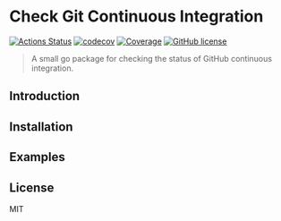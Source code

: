 # Check Git Continuous Integration

[![Actions Status](https://github.com/JessieFrance/check-git-ci/workflows/Build%20and%20Test/badge.svg)](https://github.com/JessieFrance/check-git-ci/actions)
[![codecov](https://codecov.io/gh/JessieFrance/check-git-ci/branch/main/graph/badge.svg)](https://codecov.io/gh/JessieFrance/check-git-ci)
[![Coverage](http://gocover.io/_badge/github.com/JessieFrance/check-git-ci)](https://gocover.io/github.com/JessieFrance/check-git-ci)
[![GitHub license](https://img.shields.io/github/license/JessieFrance/check-git-ci?style=flat-square)](https://github.com/JessieFrance/check-git-ci/blob/main/LICENSE)

> A small go package for checking the status of GitHub continuous integration.

## Introduction

## Installation

## Examples

## License

MIT
